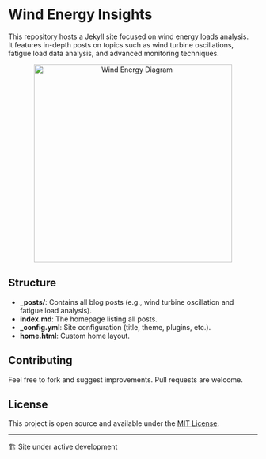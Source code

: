 # Wind Energy Insights

This repository hosts a Jekyll site focused on wind energy loads analysis.  
It features in-depth posts on topics such as wind turbine oscillations, fatigue load data analysis, and advanced monitoring techniques.

<div align="center">
  <img src="https://github.com/user-attachments/assets/051bf216-b003-449c-b95c-508101e99764" 
       alt="Wind Energy Diagram" 
       width="400px" />
</div>

## Structure
- **_posts/**: Contains all blog posts (e.g., wind turbine oscillation and fatigue load analysis).
- **index.md**: The homepage listing all posts.
- **_config.yml**: Site configuration (title, theme, plugins, etc.).
- **home.html**: Custom home layout.

## Contributing
Feel free to fork and suggest improvements. Pull requests are welcome.

## License

This project is open source and available under the [MIT License](LICENSE).

---
🏗️ Site under active development
